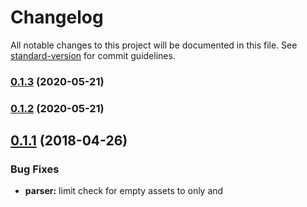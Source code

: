 # Changelog

All notable changes to this project will be documented in this file. See [standard-version](https://github.com/conventional-changelog/standard-version) for commit guidelines.

### [0.1.3](https://github.com/KnisterPeter/html-webpack-exclude-empty-assets-plugin/compare/v0.1.1...v0.1.3) (2020-05-21)

### [0.1.2](https://github.com/KnisterPeter/html-webpack-exclude-empty-assets-plugin/compare/v0.1.1...v0.1.2) (2020-05-21)

<a name="0.1.1"></a>
## [0.1.1](https://github.com/KnisterPeter/html-webpack-exclude-empty-assets-plugin/compare/v0.1.0...v0.1.1) (2018-04-26)


### Bug Fixes

* **parser:** limit check for empty assets to only <link/> and <script/> tags ([9c5e670](https://github.com/KnisterPeter/html-webpack-exclude-empty-assets-plugin/commit/9c5e670))



<a name="0.1.0"></a>
# 0.1.0 (2018-03-15)


### Features

* initial version ([d147240](https://github.com/KnisterPeter/html-webpack-exclude-empty-assets-plugin/commit/d147240))
